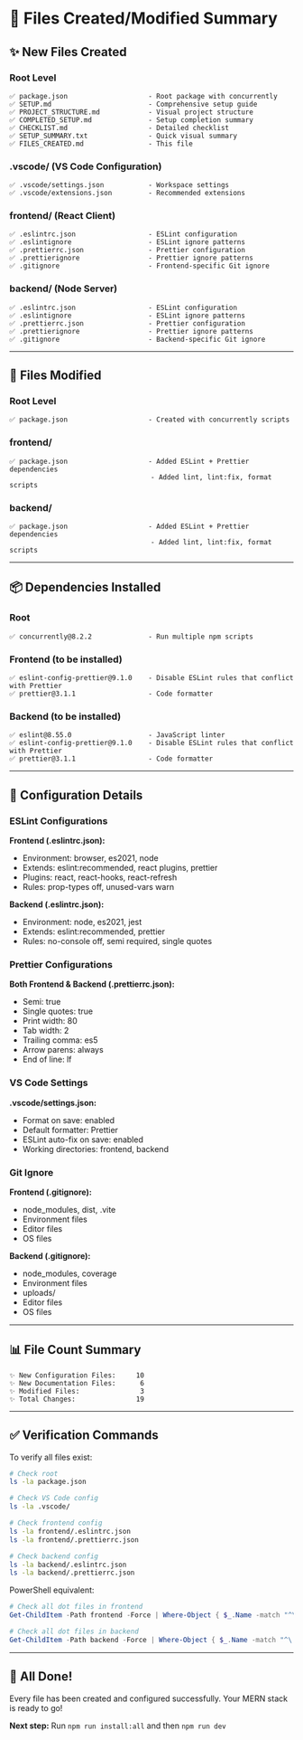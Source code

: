 # 📝 Files Created/Modified Summary

## ✨ New Files Created

### Root Level

```
✅ package.json                    - Root package with concurrently
✅ SETUP.md                        - Comprehensive setup guide
✅ PROJECT_STRUCTURE.md            - Visual project structure
✅ COMPLETED_SETUP.md              - Setup completion summary
✅ CHECKLIST.md                    - Detailed checklist
✅ SETUP_SUMMARY.txt               - Quick visual summary
✅ FILES_CREATED.md                - This file
```

### .vscode/ (VS Code Configuration)

```
✅ .vscode/settings.json           - Workspace settings
✅ .vscode/extensions.json         - Recommended extensions
```

### frontend/ (React Client)

```
✅ .eslintrc.json                  - ESLint configuration
✅ .eslintignore                   - ESLint ignore patterns
✅ .prettierrc.json                - Prettier configuration
✅ .prettierignore                 - Prettier ignore patterns
✅ .gitignore                      - Frontend-specific Git ignore
```

### backend/ (Node Server)

```
✅ .eslintrc.json                  - ESLint configuration
✅ .eslintignore                   - ESLint ignore patterns
✅ .prettierrc.json                - Prettier configuration
✅ .prettierignore                 - Prettier ignore patterns
✅ .gitignore                      - Backend-specific Git ignore
```

---

## 📝 Files Modified

### Root Level

```
✅ package.json                    - Created with concurrently scripts
```

### frontend/

```
✅ package.json                    - Added ESLint + Prettier dependencies
                                   - Added lint, lint:fix, format scripts
```

### backend/

```
✅ package.json                    - Added ESLint + Prettier dependencies
                                   - Added lint, lint:fix, format scripts
```

---

## 📦 Dependencies Installed

### Root

```
✅ concurrently@8.2.2              - Run multiple npm scripts
```

### Frontend (to be installed)

```
✅ eslint-config-prettier@9.1.0    - Disable ESLint rules that conflict with Prettier
✅ prettier@3.1.1                  - Code formatter
```

### Backend (to be installed)

```
✅ eslint@8.55.0                   - JavaScript linter
✅ eslint-config-prettier@9.1.0    - Disable ESLint rules that conflict with Prettier
✅ prettier@3.1.1                  - Code formatter
```

---

## 🎯 Configuration Details

### ESLint Configurations

**Frontend (.eslintrc.json):**

- Environment: browser, es2021, node
- Extends: eslint:recommended, react plugins, prettier
- Plugins: react, react-hooks, react-refresh
- Rules: prop-types off, unused-vars warn

**Backend (.eslintrc.json):**

- Environment: node, es2021, jest
- Extends: eslint:recommended, prettier
- Rules: no-console off, semi required, single quotes

### Prettier Configurations

**Both Frontend & Backend (.prettierrc.json):**

- Semi: true
- Single quotes: true
- Print width: 80
- Tab width: 2
- Trailing comma: es5
- Arrow parens: always
- End of line: lf

### VS Code Settings

**.vscode/settings.json:**

- Format on save: enabled
- Default formatter: Prettier
- ESLint auto-fix on save: enabled
- Working directories: frontend, backend

### Git Ignore

**Frontend (.gitignore):**

- node_modules, dist, .vite
- Environment files
- Editor files
- OS files

**Backend (.gitignore):**

- node_modules, coverage
- Environment files
- uploads/
- Editor files
- OS files

---

## 📊 File Count Summary

```
✨ New Configuration Files:     10
✨ New Documentation Files:      6
✨ Modified Files:               3
✨ Total Changes:               19
```

---

## ✅ Verification Commands

To verify all files exist:

```bash
# Check root
ls -la package.json

# Check VS Code config
ls -la .vscode/

# Check frontend config
ls -la frontend/.eslintrc.json
ls -la frontend/.prettierrc.json

# Check backend config
ls -la backend/.eslintrc.json
ls -la backend/.prettierrc.json
```

PowerShell equivalent:

```powershell
# Check all dot files in frontend
Get-ChildItem -Path frontend -Force | Where-Object { $_.Name -match "^\." }

# Check all dot files in backend
Get-ChildItem -Path backend -Force | Where-Object { $_.Name -match "^\." }
```

---

## 🎉 All Done!

Every file has been created and configured successfully. Your MERN stack is ready to go!

**Next step:** Run `npm run install:all` and then `npm run dev`
